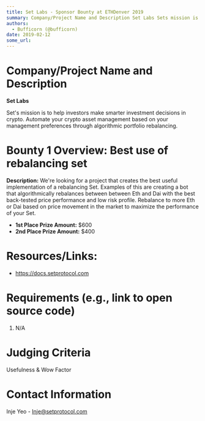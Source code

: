 ```yaml
---
title: Set Labs - Sponsor Bounty at ETHDenver 2019
summary: Company/Project Name and Description Set Labs Sets mission is to help investors make smarter investment decisions in crypto. Automate your crypto asset management based on your management preferences through algorithmic portfolio rebalancing. Bounty 1 Overview  Best use of rebalancing set Description: Were looking for a project that creates the best useful implementation of a rebalancing Set. Examples of this are creating a bot that algorithmically rebalances between between Eth and Dai with the
authors:
  - Bufficorn (@bufficorn)
date: 2019-02-12
some_url: 
---
```


# Company/Project Name and Description

**Set Labs**

Set's mission is to help investors make smarter investment decisions in crypto. Automate your crypto asset management based on your management preferences through algorithmic portfolio rebalancing.

# Bounty 1 Overview: Best use of rebalancing set

**Description:** We're looking for a project that creates the best useful implementation of a rebalancing Set. Examples of this are creating a bot that algorithmically rebalances between between Eth and Dai with the best back-tested price performance and low risk profile. Rebalance to more Eth or Dai based on price movement in the market to maximize the performance of your Set.

- **1st Place Prize Amount:** $600
- **2nd Place Prize Amount:** $400

# Resources/Links:
- https://docs.setprotocol.com

# Requirements (e.g., link to open source code)

1. N/A

# Judging Criteria

Usefulness & Wow Factor

# Contact Information

Inje Yeo - Inje@setprotocol.com



